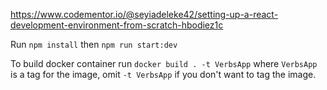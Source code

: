 https://www.codementor.io/@seyiadeleke42/setting-up-a-react-development-environment-from-scratch-hbodiez1c

Run `npm install` then `npm run start:dev`

To build docker container run `docker build . -t VerbsApp` where `VerbsApp` is a tag for the image,
omit `-t VerbsApp` if you don't want to tag the image.
